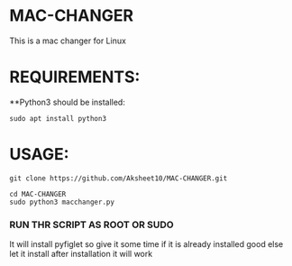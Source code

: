 # MAC-CHANGER
This is a mac changer for Linux

# REQUIREMENTS:

**Python3 should be installed:

```sudo apt install python3```

# USAGE:
```
git clone https://github.com/Aksheet10/MAC-CHANGER.git

cd MAC-CHANGER
sudo python3 macchanger.py
```
### RUN THR SCRIPT AS ROOT OR SUDO
It will install pyfiglet so give it some time
if it is already installed good
else let it install
after installation it will work

